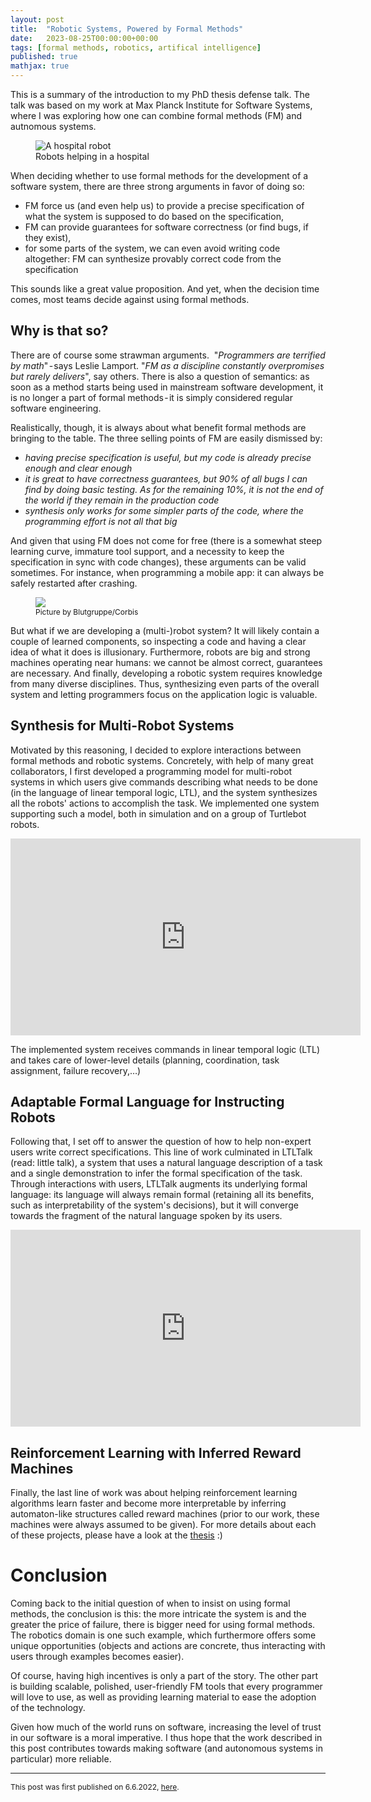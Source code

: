 ```yaml
---
layout: post
title:  "Robotic Systems, Powered by Formal Methods"
date:   2023-08-25T00:00:00+00:00
tags: [formal methods, robotics, artifical intelligence]
published: true
mathjax: true
---
```



This is a summary of the introduction to my PhD thesis defense talk. The talk was based on my work at Max Planck Institute for Software Systems, where I was exploring how one can combine formal methods (FM) and autnomous systems. 

<figure style="width:90%">
  <img
  class="centered"
  src="{{ site.url }}/assets/posts/2023-08-25_robotic_systems_FM/robotInHospital.webp"
  alt="A hospital robot">
  <figcaption>Robots helping in a hospital</figcaption>
</figure>



When deciding whether to use formal methods for the development of a software system, there are three strong arguments in favor of doing so:
- FM force us (and even help us) to provide a precise specification of what the system is supposed to do
based on the specification, 
- FM can provide guarantees for software correctness (or find bugs, if they exist),
- for some parts of the system, we can even avoid writing code altogether: FM can synthesize provably correct code from the specification

This sounds like a great value proposition. And yet, when the decision time comes, most teams decide against using formal methods.

## Why is that so?

There are of course some strawman arguments.
 "_Programmers are terrified by math_" - says Leslie Lamport. "_FM as a discipline constantly overpromises but rarely delivers_", say others. There is also a question of semantics: as soon as a method starts being used in mainstream software development, it is no longer a part of formal methods - it is simply considered regular software engineering.

Realistically, though, it is always about what benefit formal methods are bringing to the table. The three selling points of FM are easily dismissed by:
- _having precise specification is useful, but my code is already precise enough and clear enough_
- _it is great to have correctness guarantees, but 90% of all bugs I can find by doing basic testing. As for the remaining 10%, it is not the end of the world if they remain in the production code_
- _synthesis only works for some simpler parts of the code, where the programming effort is not all that big_

And given that using FM does not come for free (there is a somewhat steep learning curve, immature tool support, and a necessity to keep the specification in sync with code changes), these arguments can be valid sometimes. For instance, when programming a mobile app: it can always be safely restarted after crashing.

<figure style="width:90%">
  <img
  class="centered"
  src="{{ site.url }}/assets/posts/2023-08-25_robotic_systems_FM/robotHumanDuel.webp">
  <figcaption style="font-size: 12px">Picture by Blutgruppe/Corbis</figcaption>
</figure>


But what if we are developing a (multi-)robot system? It will likely contain a couple of learned components, so inspecting a code and having a clear idea of what it does is illusionary. Furthermore, robots are big and strong machines operating near humans: we cannot be almost correct, guarantees are necessary. And finally, developing a robotic system requires knowledge from many diverse disciplines. Thus, synthesizing even parts of the overall system and letting programmers focus on the application logic is valuable.

## Synthesis for Multi-Robot Systems

Motivated by this reasoning, I decided to explore interactions between formal methods and robotic systems. Concretely, with help of many great collaborators, I first developed a programming model for multi-robot systems in which users give commands describing what needs to be done (in the language of linear temporal logic, LTL), and the system synthesizes all the robots' actions to accomplish the task. We implemented one system supporting such a model, both in simulation and on a group of Turtlebot robots.

<iframe width="560" height="315" src="https://www.youtube.com/embed/lJQv_0VwFxc?si=DLxIsOUNuMHRIiAN" title="YouTube video player" frameborder="0" allow="accelerometer; autoplay; clipboard-write; encrypted-media; gyroscope; picture-in-picture; web-share" allowfullscreen></iframe>

The implemented system receives commands in linear temporal logic (LTL) and takes care of lower-level details (planning, coordination, task assignment, failure recovery,…) 

## Adaptable Formal Language for Instructing Robots

Following that, I set off to answer the question of how to help non-expert users write correct specifications. This line of work culminated in LTLTalk (read: little talk), a system that uses a natural language description of a task and a single demonstration to infer the formal specification of the task. Through interactions with users, LTLTalk augments its underlying formal language: its language will always remain formal (retaining all its benefits, such as interpretability of the system's decisions), but it will converge towards the fragment of the natural language spoken by its users.


<iframe width="560" height="315" src="https://www.youtube.com/embed/VlELl2sUGjQ?si=ryn9eQtrTI96TASq&amp;start=158" title="YouTube video player" frameborder="0" allow="accelerometer; autoplay; clipboard-write; encrypted-media; gyroscope; picture-in-picture; web-share" allowfullscreen></iframe>

## Reinforcement Learning with Inferred Reward Machines

Finally, the last line of work was about helping reinforcement learning algorithms learn faster and become more interpretable by inferring automaton-like structures called reward machines (prior to our work, these machines were always assumed to be given).
For more details about each of these projects, please have a look at the <a href="https://kluedo.ub.rptu.de/frontdoor/index/index/docId/6863">thesis</a> :)


# Conclusion

Coming back to the initial question of when to insist on using formal methods, the conclusion is this: the more intricate the system is and the greater the price of failure, there is bigger need for using formal methods. The robotics domain is one such example, which furthermore offers some unique opportunities (objects and actions are concrete, thus interacting with users through examples becomes easier).

Of course, having high incentives is only a part of the story. The other part is building scalable, polished, user-friendly FM tools that every programmer will love to use, as well as providing learning material to ease the adoption of the technology.

Given how much of the world runs on software, increasing the level of trust in our software is a moral imperative. I thus hope that the work described in this post contributes towards making software (and autonomous systems in particular) more reliable.

---

<p style="font-size: 12px"> This post was first published on 6.6.2022, <a href="https://medium.com/@ivangavran/robotic-systems-powered-by-formal-methods-f1e5b91093f2">here</a>.</p>